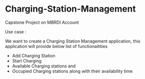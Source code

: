 # Charging-Station-Management
Capstone Project on MBRDI Account



Use case : 

We want to create a Charging Station Management application, this application will provide below list of functionaitities
* Add Charging Station
* Start Charging
* Available Charging stations and
* Occupied Charging stations along with their availability time
